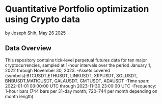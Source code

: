 # Quantitative Portfolio optimization using Crypto data

by Joseph Shih, May 26 2025

## Data Overview
This repository contains tick-level perpetual futures data for ten major cryptocurrencies, sampled at 1-hour intervals over the period January 1, 2022 through November 30, 2023.
  -Assets covered (symbols):BTCUSDT,ETHUSDT, LINKUSDT, XRPUSDT, SOLUSDT, BNBUSDT,MATICUSDT, GALAUSDT, GMTUSDT, ADAUSDT
  -Time span: 2022-01-01 00:00:00 UTC through 2023-11-30 23:00:00 UTC
  -Frequency: 1-hour bars (744 bars per 31-day month; 720–744 per month depending on month length)
  
